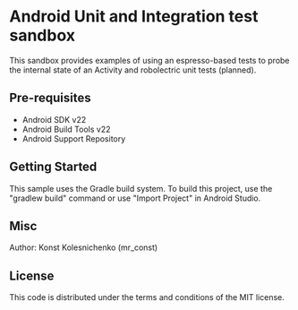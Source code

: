 Android Unit and Integration test sandbox
===================================

This sandbox provides examples of using an espresso-based tests to probe the
internal state of an Activity and robolectric unit tests (planned).

Pre-requisites
--------------

- Android SDK v22
- Android Build Tools v22
- Android Support Repository

Getting Started
---------------

This sample uses the Gradle build system. To build this project, use the
"gradlew build" command or use "Import Project" in Android Studio.

Misc
-------

Author: Konst Kolesnichenko (mr_const)

License
-------

This code is distributed under the terms and conditions of the MIT license.
